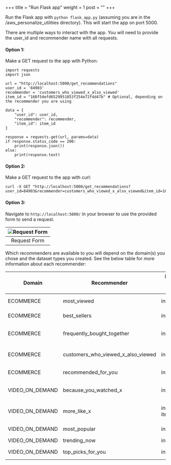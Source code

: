 +++
title = "Run Flask app"
weight = 1
post = ""
+++

Run the Flask app with `python flask_app.py` (assuming you are in the /aws_personalize_utilities directory). This will start the app on port 5000. 

There are multiple ways to interact with the app. You will need to provide the user_id and recommender name with all requests. 
#### **Option 1:** 
Make a GET request to the app with Python:
```
import requests
import json

url = "http://localhost:5000/get_recommendations"
user_id = '84903'
recommender = 'customers_who_viewed_x_also_viewed'
item_id = "168f54efd6529951853f254e72f4d47b" # Optional, depending on the recommender you are using

data = {
    "user_id": user_id,
    "recommender": recommender,
    "item_id": item_id
}

response = requests.get(url, params=data)
if response.status_code == 200:
    print(response.json())
else:
    print(response.text)
```

#### **Option 2:** 
Make a GET request to the app with curl:
```
curl -X GET "http://localhost:5000/get_recommendations?user_id=84903&recommender=customers_who_viewed_x_also_viewed&item_id=168f54efd6529951853f254e72f4d47b"
```

#### **Option 3:** 
Navigate to `http://localhost:5000/` in your browser to use the provided form to send a request. 

| ![Request Form](../images/recommendations_form.png) |
|:--:|
| Request Form |

Which recommenders are available to you will depend on the domain(s) you chose and the dataset types you created. See the below table for more information about each recommender:

| Domain | Recommender | Required dataset types | Optional dataset types | Required input parameters | Optional input parameters |
| ------ | ------ | ------ | ------ | ------ | ------ |
| ECOMMERCE | most_viewed | interactions |  | user_id, recommender |  |
| ECOMMERCE | best_sellers | interactions |  | user_id, recommender |  |
| ECOMMERCE | frequently_bought_together | interactions |  | user_id, recommender, item_id |  |
| ECOMMERCE | customers_who_viewed_x_also_viewed | interactions |  | user_id, recommender, item_id |  |
| ECOMMERCE | recommended_for_you | interactions | items, users | user_id, recommender |  |
| VIDEO_ON_DEMAND | because_you_watched_x | interactions |  | user_id, recommender, item_id |  |
| VIDEO_ON_DEMAND | more_like_x | interactions, items |  | user_id, recommender, item_id |  |
| VIDEO_ON_DEMAND | most_popular | interactions |  | user_id, recommender |  |
| VIDEO_ON_DEMAND | trending_now | interactions |  | recommender | user_id |
| VIDEO_ON_DEMAND | top_picks_for_you | interactions | items, users | user_id, recommender |  |

